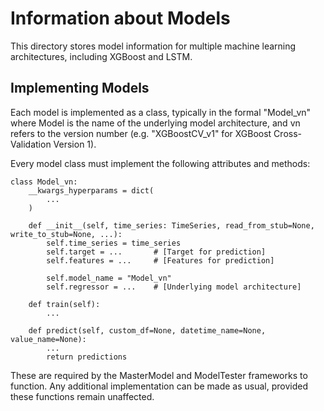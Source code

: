 # Information about Models
This directory stores model information for multiple machine learning architectures,
including XGBoost and LSTM. 

## Implementing Models

Each model is implemented as a class, typically in the formal "Model_vn" where Model
is the name of the underlying model architecture, and vn refers to the version number
(e.g. "XGBoostCV_v1" for XGBoost Cross-Validation Version 1).

Every model class must implement the following attributes and methods:
    
```
class Model_vn:
    __kwargs_hyperparams = dict(
        ...
    )
    
    def __init__(self, time_series: TimeSeries, read_from_stub=None, write_to_stub=None, ...):
        self.time_series = time_series
        self.target = ...       # [Target for prediction]
        self.features = ...     # [Features for prediction]
        
        self.model_name = "Model_vn"
        self.regressor = ...    # [Underlying model architecture]
        
    def train(self):
        ...
        
    def predict(self, custom_df=None, datetime_name=None, value_name=None):
        ...
        return predictions
```

These are required by the MasterModel and ModelTester frameworks to function.
Any additional implementation can be made as usual, provided these functions remain unaffected.